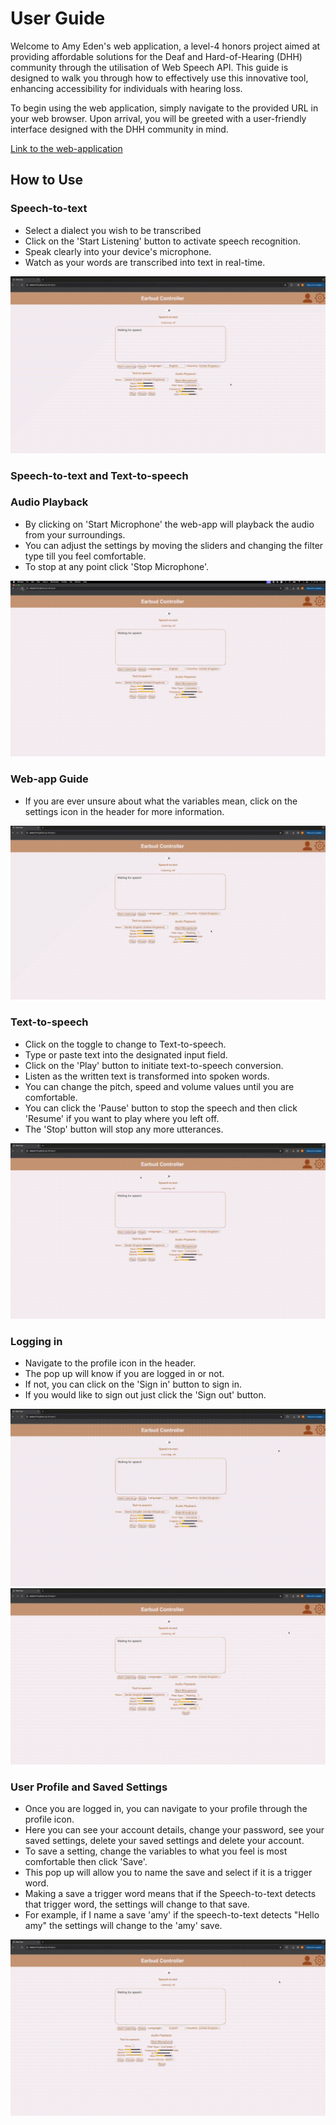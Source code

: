 # User Guide

Welcome to Amy Eden's web application, a level-4 honors project aimed at providing affordable solutions for the Deaf and Hard-of-Hearing (DHH) community through the utilisation of Web Speech API. This guide is designed to walk you through how to effectively use this innovative tool, enhancing accessibility for individuals with hearing loss. 

To begin using the web application, simply navigate to the provided URL in your web browser. Upon arrival, you will be greeted with a user-friendly interface designed with the DHH community in mind.

[Link to the web-application](https://deden3791.github.io/L4Project/)

## How to Use

### Speech-to-text

- Select a dialect you wish to be transcribed
- Click on the 'Start Listening' button to activate speech recognition.
- Speak clearly into your device's microphone.
- Watch as your words are transcribed into text in real-time.

![Speech-to-text guide](https://github.com/deden3791/L4Project/blob/main/main/UserGuides/Images/STT.gif)

### Speech-to-text and Text-to-speech

### Audio Playback

- By clicking on 'Start Microphone' the web-app will playback the audio from your surroundings.
- You can adjust the settings by moving the sliders and changing the filter type  till you feel comfortable.
- To stop at any point click 'Stop Microphone'.

![Audio guide](https://github.com/deden3791/L4Project/blob/main/main/UserGuides/Images/AudioAnalysis.gif)

### Web-app Guide

- If you are ever unsure about what the variables mean, click on the settings icon in the header for more information.

![Audio guide](https://github.com/deden3791/L4Project/blob/main/main/UserGuides/Images/Guide.gif)

### Text-to-speech

- Click on the toggle to change to Text-to-speech.
- Type or paste text into the designated input field.
- Click on the 'Play' button to initiate text-to-speech conversion.
- Listen as the written text is transformed into spoken words.
- You can change the pitch, speed and volume values until you are comfortable. 
- You can click the 'Pause' button to stop the speech and then click 'Resume' if you want to play where you left off.
- The 'Stop' button will stop any more utterances.

![Text-to-speech guide](https://github.com/deden3791/L4Project/blob/main/main/UserGuides/Images/TTS.gif)

### Logging in

- Navigate to the profile icon in the header.
- The pop up will know if you are logged in or not.
- If not, you can click on the 'Sign in' button to sign in.
- If you would like to sign out just click the 'Sign out' button.

![Sign in guide](https://github.com/deden3791/L4Project/blob/main/main/UserGuides/Images/SignIn.gif)
![Sign out guide](https://github.com/deden3791/L4Project/blob/main/main/UserGuides/Images/SignOut.gif)

### User Profile and Saved Settings

- Once you are logged in, you can navigate to your profile through the profile icon.
- Here you can see your account details, change your password, see your saved settings, delete your saved settings and delete your account.
- To save a setting, change the variables to what you feel is most comfortable then click 'Save'.
- This pop up will allow you to name the save and select if it is a trigger word.
- Making a save a trigger word means that if the Speech-to-text detects that trigger word, the settings will change to that save.
- For example, if I name a save 'amy' if the speech-to-text detects "Hello amy" the settings will change to the 'amy' save.

![Audio guide](https://github.com/deden3791/L4Project/blob/main/main/UserGuides/Images/Profile.gif)


